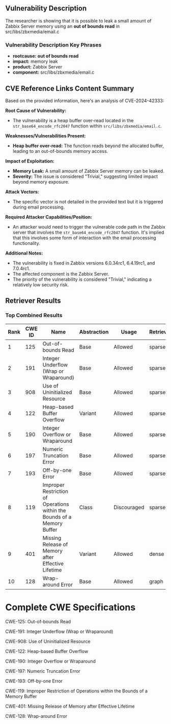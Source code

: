 ## Vulnerability Description
The researcher is showing that it is possible to leak a small amount of Zabbix Server memory using an **out of bounds read** in src/libs/zbxmedia/email.c

### Vulnerability Description Key Phrases
- **rootcause:** **out of bounds read**
- **impact:** memory leak
- **product:** Zabbix Server
- **component:** src/libs/zbxmedia/email.c

## CVE Reference Links Content Summary
Based on the provided information, here's an analysis of CVE-2024-42333:

**Root Cause of Vulnerability:**
- The vulnerability is a heap buffer over-read located in the `str_base64_encode_rfc2047` function within `src/libs/zbxmedia/email.c`.

**Weaknesses/Vulnerabilities Present:**
- **Heap buffer over-read:** The function reads beyond the allocated buffer, leading to an out-of-bounds memory access.

**Impact of Exploitation:**
- **Memory Leak:** A small amount of Zabbix Server memory can be leaked.
- **Severity:** The issue is considered "Trivial," suggesting limited impact beyond memory exposure.

**Attack Vectors:**
- The specific vector is not detailed in the provided text but it is triggered during email processing.

**Required Attacker Capabilities/Position:**
- An attacker would need to trigger the vulnerable code path in the Zabbix server that involves the `str_base64_encode_rfc2047` function. It's implied that this involves some form of interaction with the email processing functionality.

**Additional Notes:**
- The vulnerability is fixed in Zabbix versions 6.0.34rc1, 6.4.19rc1, and 7.0.4rc1.
- The affected component is the Zabbix Server.
- The priority of the vulnerability is considered "Trivial," indicating a relatively low security risk.

## Retriever Results

### Top Combined Results

| Rank | CWE ID | Name | Abstraction | Usage  | Retrievers | Individual Scores |
|------|--------|------|-------------|-------|------------|-------------------|
| 1 | 125 | Out-of-bounds Read | Base | Allowed | sparse | 0.235 |
| 2 | 191 | Integer Underflow (Wrap or Wraparound) | Base | Allowed | sparse | 0.226 |
| 3 | 908 | Use of Uninitialized Resource | Base | Allowed | sparse | 0.214 |
| 4 | 122 | Heap-based Buffer Overflow | Variant | Allowed | sparse | 0.212 |
| 5 | 190 | Integer Overflow or Wraparound | Base | Allowed | sparse | 0.210 |
| 6 | 197 | Numeric Truncation Error | Base | Allowed | sparse | 0.209 |
| 7 | 193 | Off-by-one Error | Base | Allowed | sparse | 0.207 |
| 8 | 119 | Improper Restriction of Operations within the Bounds of a Memory Buffer | Class | Discouraged | sparse | 0.203 |
| 9 | 401 | Missing Release of Memory after Effective Lifetime | Variant | Allowed | dense | 0.500 |
| 10 | 128 | Wrap-around Error | Base | Allowed | graph | 0.002 |



# Complete CWE Specifications

CWE-125: Out-of-bounds Read

CWE-191: Integer Underflow (Wrap or Wraparound)

CWE-908: Use of Uninitialized Resource

CWE-122: Heap-based Buffer Overflow

CWE-190: Integer Overflow or Wraparound

CWE-197: Numeric Truncation Error

CWE-193: Off-by-one Error

CWE-119: Improper Restriction of Operations within the Bounds of a Memory Buffer

CWE-401: Missing Release of Memory after Effective Lifetime

CWE-128: Wrap-around Error